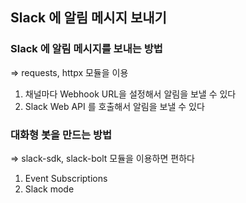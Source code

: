 Slack 에 알림 메시지 보내기
---


### Slack 에 알림 메시지를 보내는 방법 

=> requests, httpx 모듈을 이용

1. 채널마다 Webhook URL을 설정해서 알림을 보낼 수 있다
2. Slack Web API 를 호출해서 알림을 보낼 수 있다 


### 대화형 봇을 만드는 방법

=> slack-sdk, slack-bolt 모듈을 이용하면 편하다 

1. Event Subscriptions
2. Slack mode
